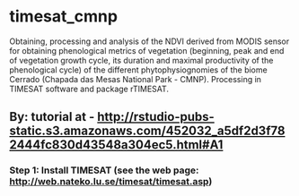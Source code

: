 # timesat_cmnp
Obtaining, processing and analysis of the NDVI derived from MODIS sensor for obtaining phenological metrics of vegetation (beginning, peak and end of vegetation growth cycle, its duration and maximal productivity of the phenological cycle) of the different phytophysiognomies of the biome Cerrado (Chapada das Mesas National Park - CMNP). Processing in TIMESAT software and package rTIMESAT.

## By: tutorial at - http://rstudio-pubs-static.s3.amazonaws.com/452032_a5df2d3f782444fc830d43548a304ec5.html#A1

### Step 1: Install TIMESAT (see the web page: http://web.nateko.lu.se/timesat/timesat.asp)
